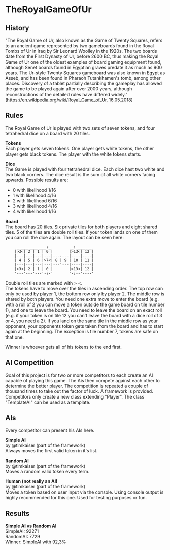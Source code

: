 # TheRoyalGameOfUr

## History

"The Royal Game of Ur, also known as the Game of Twenty Squares, refers to an ancient game represented by two gameboards found in the Royal Tombs of Ur in Iraq by Sir Leonard Woolley in the 1920s. The two boards date from the First Dynasty of Ur, before 2600 BC, thus making the Royal Game of Ur one of the oldest examples of board gaming equipment found, although Senet boards found in Egyptian graves predate it as much as 900 years. The Ur-style Twenty Squares gameboard was also known in Egypt as Asseb, and has been found in Pharaoh Tutankhamen's tomb, among other places. Discovery of a tablet partially describing the gameplay has allowed the game to be played again after over 2000 years, although reconstructions of the detailed rules have differed widely."  
(https://en.wikipedia.org/wiki/Royal_Game_of_Ur, 16.05.2018)

## Rules
The Royal Game of Ur is played with two sets of seven tokens, and four tetrahedral dice on a board with 20 tiles.


**Tokens**  
Each player gets seven tokens. One player gets white tokens, the other player gets black tokens. The player with the white tokens starts.

**Dice**  
The Game is played with four tetrahedral dice. Each dice hast two white and two black corners. The dice result is the sum of all white corners facing upwards. Possible results are:
- 0 with likelihood 1/16
- 1 with likelihood 4/16
- 2 with likelihood 6/16
- 3 with likelihood 4/16
- 4 with likelihood 1/16

**Board**  
The board has 20 tiles. Six private tiles for both players and eight shared tiles. 5 of the tiles are double roll tiles. If your token lands on one of them you can roll the dice again. The layout can be seen here:

         _____________↓_         _↑_______ 
        |>3<| 2 | 1 | 0 |       |>13<| 12 |
        |---|---|---|---|---.---|----|----|
        | 4 | 5 | 6 |>7<| 8 | 9 | 10 | 11 |
        |---|---|---|---|---'---|----|----|
        |>3<| 2 | 1 | 0 |       |>13<| 12 |
        '---'---'---'-↑-'       '-↓--'----'
        
Double roll tiles are marked with > <.  
The tokens have to move over the tiles in ascending order. The top row can only be used by player 1, the bottom row only by player 2. The middle row is shared by both players. You need one extra move to enter the board (e.g. with a roll of 2 you can move a token outside the game board on tile number 1), and one to leave the board. You need to leave the board on an exact roll (e.g. if your token is on tile 12 you can't leave the board with a dice roll of 3 or 4, you need a 2). If you land on the same tile in the middle row as your opponent, your opponents token gets taken from the board and has to start again at the beginning. The exception is tile number 7, tokens are safe on that one.  

Winner is whoever gets all of his tokens to the end first.

## AI Competition
Goal of this project is for two or more competitors to each create an AI capable of playing this game. The Ais then compete against each other to determine the better player. The competition is repeated a couple of thousand times to take out the factor of luck. A framework is provided. Competitors only create a new class extending "Player". The class "TemplateAI" can be used as a template.

## AIs
Every competitor can present his AIs here.

**Simple AI**  
by @timkaiser (part of the framework)  
Always moves the first valid token in it's list.

**Random AI**  
by @timkaiser (part of the framework)  
Moves a random valid token every term.

**Human (not really an AI)**  
by @timkaiser (part of the framework)  
Moves a token based on user input via the console. Using console output is highly recommended for this one. 
Used for testing purposes or fun.

## Results 
**Simple AI vs Random AI**  
SimpleAI: 92271  
RandomAI: 7729  
Winner: SimpleAI with 92,3% 
